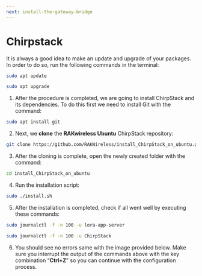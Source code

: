```yaml
---
next: install-the-gateway-bridge
---
```

# Chirpstack
It is always a good idea to make an update and upgrade of your packages. In order to do so, run the following commands in the terminal:

```sh
sudo apt update
```
```sh
sudo apt upgrade
```

1. After the procedure is completed, we are going to install ChirpStack and its dependencies. To do this first we need to install Git with the command:

```sh
sudo apt install git
```

2. Next, we **clone** the **RAKwireless Ubuntu** ChirpStack repository:

```sh
git clone https://github.com/RAKWireless/install_ChirpStack_on_ubuntu.git
```

3. After the cloning is complete, open the newly created folder with the command:

```sh
cd install_ChirpStack_on_ubuntu
```

4. Run the installation script:

```sh
sudo ./install.sh
```

5. After the installation is completed, check if all went well by executing these commands:

```sh
sudo journalctl -f -n 100 -u lora-app-server
```
```sh
sudo journalctl -f -n 100 -u ChirpStack
```

6. You should see no errors same with the image provided below. Make sure you interrupt the output of the commands above with the key combination “**Ctrl+Z**” so you can continue with the configuration process.

<rk-img
  src="/assets/images/quick-start-guide/rak7249/8.aws-ec2-chirpstack-rak7249/chirpstack-journal.jpg"
  width="100%"
  figure-number="1"
  caption="ChirpStack Journal Control Output (no errors)"
/>

